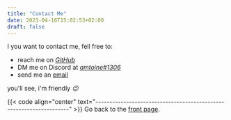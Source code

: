 ```yaml
---
title: "Contact Me"
date: 2023-04-16T15:02:53+02:00
draft: false
---
```


I you want to contact me, fell free to:
- reach me on [*GitHub*](https://github.com/amtoine)
- DM me on Discord at [*amtoine#1306*](https://discordapp.com/users/692113679814099044)
- send me an [email](mailto:stevan.antoine@gmail.com)

you'll see, i'm friendly *:wink:*

{{< code align="center" text="--------------------------------------------------------------------" >}}
Go back to the [front page](/).
